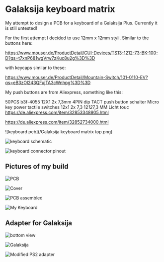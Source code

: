 # Galaksija keyboard matrix

My attempt to design a PCB for a keyboard of a Galaksija Plus.
Currently it is still untested!

For the first attempt I decided to use 12mm x 12mm styli.
Similar to the buttons here:

https://www.mouser.de/ProductDetail/CUI-Devices/TS13-1212-73-BK-100-D?qs=t7xnP681wgVrw7zKuc8u2g%3D%3D

with keycaps similar to these:

https://www.mouser.de/ProductDetail/Mountain-Switch/101-0110-EV?qs=eB3zOl243QFujTA3cWnhpg%3D%3D

My push buttons are from Aliexpress, something like this:

50PCS b3f-4055 12X1 2x 7,3mm 4PIN dip TACT push button schalter Micro key power tactile switches 12x1 2x 7,3 12*12*7,3 MM Licht touc
https://de.aliexpress.com/item/32853348805.html

https://de.aliexpress.com/item/32852734000.html

![keyboard pcb](/Galaksija keyboard matrix top.png)

![keyboard schematic](/Galaksija%20keyboard%20matrix%20sch.png)

![keyboard connector pinout](/Galaksija%20keyboard%20connector%20pinout.jpg)

## Pictures of my build

![PCB](/picture/galaksija-keyboard-rev3-pcb-top.jpg)

![Cover](/picture/galaksija-keyboard-rev3-cover.jpg)

![PCB assembled](/picture/20220912-alternativ-web.jpg)

![My Keyboard](/picture/20220913-neue-tastatur-web.jpg)

## Adapter for Galaksija

![bottom view](/picture/20220829-Galaksija-von-unten-web.jpg)

![Galaksija](/picture/20220829-Tastatur-mit-20poligem-Stecker-web.jpg)

![Modified PS2 adapter](/picture/20220829-PS2-Adapter-von-unten-web.jpg)

